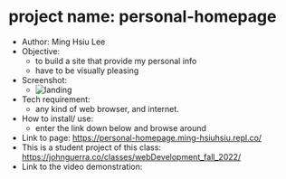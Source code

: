 # project name: personal-homepage
- Author: Ming Hsiu Lee
- Objective:
  - to build a site that provide my personal info
  - have to be visually pleasing
- Screenshot:
  - ![landing](https://user-images.githubusercontent.com/89007851/191874056-63152d3e-ea32-4093-a982-035ccc4fd439.gif)
- Tech requirement:
  - any kind of web browser, and internet.
- How to install/ use:
  - enter the link down below and browse around
- Link to page: https://personal-homepage.ming-hsiuhsiu.repl.co/
- This is a student project of this class: https://johnguerra.co/classes/webDevelopment_fall_2022/
- Link to the video demonstration:
 
